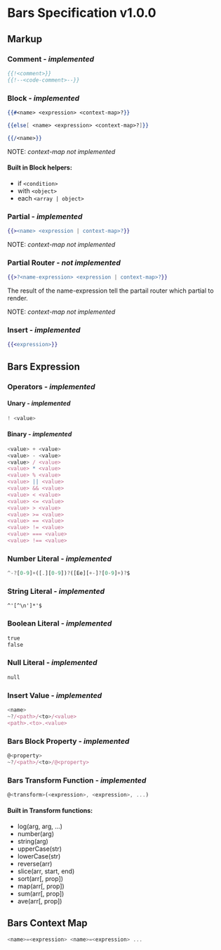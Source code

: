 # Bars Specification v1.0.0

## Markup

### Comment - *implemented*

```handlebars
{{!<comment>}}
{{!--<code-comment>--}}
```

### Block - *implemented*

```handlebars
{{#<name> <expression> <context-map>?}}

{{else[ <name> <expression> <context-map>?]}}

{{/<name>}}
```
NOTE: *context-map not implemented*

#### Built in Block helpers:
- if `<condition>`
- with `<object>`
- each `<array | object>`

### Partial - *implemented*

```handlebars
{{><name> <expression | context-map>?}}
```
NOTE: *context-map not implemented*

### Partial Router - *not implemented*

```handlebars
{{>?<name-expression> <expression | context-map>?}}
```
The result of the name-expression tell the partail router which partial to render.

NOTE: *context-map not implemented*

### Insert - *implemented*

```handlebars
{{<expression>}}
```

## Bars Expression

### Operators - *implemented*

#### Unary - *implemented*

```javascript
! <value>
```

#### Binary - *implemented*

```javascript
<value> + <value>
<value> - <value>
<value> / <value>
<value> * <value>
<value> % <value>
<value> || <value>
<value> && <value>
<value> < <value>
<value> <= <value>
<value> > <value>
<value> >= <value>
<value> == <value>
<value> != <value>
<value> === <value>
<value> !== <value>
```

### Number Literal - *implemented*

```javascript
^-?[0-9]+([.][0-9])?([Ee][+-]?[0-9]+)?$
```

### String Literal - *implemented*

```
^'[^\n']*'$
```

### Boolean Literal - *implemented*

```handlebars
true
false
```

### Null Literal - *implemented*

```handlebars
null
```

### Insert Value - *implemented*

```javascript
<name>
~?/<path>/<to>/<value>
<path>.<to>.<value>
```

### Bars Block Property - *implemented*

```javascript
@<property>
~?/<path>/<to>/@<property>
```

### Bars Transform Function - *implemented*

```javascript
@<transform>(<expression>, <expression>, ...)
```

#### Built in Transform functions:
- log(arg, arg, ...)
- number(arg)
- string(arg)
- upperCase(str)
- lowerCase(str)
- reverse(arr)
- slice(arr, start, end)
- sort(arr[, prop])
- map(arr[, prop])
- sum(arr[, prop])
- ave(arr[, prop])

## Bars Context Map

```javascript
<name>=<expression> <name>=<expression> ...
```
